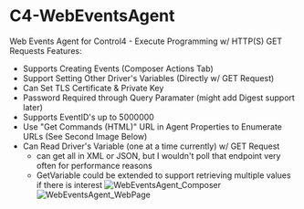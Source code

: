 # C4-WebEventsAgent
Web Events Agent for Control4 - Execute Programming w/ HTTP(S) GET Requests
Features:
- Supports Creating Events (Composer Actions Tab)
- Support Setting Other Driver's Variables (Directly w/ GET Request)
- Can Set TLS Certificate & Private Key
- Password Required through Query Paramater (might add Digest support later)
- Supports EventID's up to 5000000
- Use "Get Commands (HTML)" URL in Agent Properties to Enumerate URLs (See Second Image Below)
- Can Read Driver's Variable (one at a time currently) w/ GET Request
   - can get all in XML or JSON, but I wouldn't poll that endpoint very often for performance reasons
   - GetVariable could be extended to support retrieving multiple values if there is interest
![WebEventsAgent_Composer](https://github.com/Greg-MM/C4-WebEventsAgent/assets/54459832/b9a14019-45fb-4cf0-99bc-d52400d137bf)
![WebEventsAgent_WebPage](https://github.com/Greg-MM/C4-WebEventsAgent/assets/54459832/219e2eb1-5254-4a24-bbea-37032fa65183)
